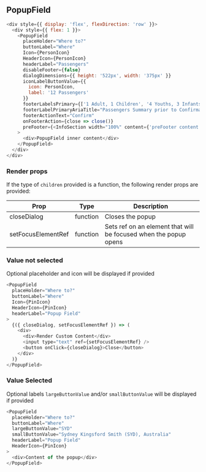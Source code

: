## PopupField

```js
<div style={{ display: 'flex', flexDirection: 'row' }}>
  <div style={{ flex: 1 }}>
    <PopupField
      placeHolder="Where to?"
      buttonLabel="Where"
      Icon={PersonIcon}
      HeaderIcon={PersonIcon}
      headerLabel="Passengers"
      disableFooter={false}
      dialogDimensions={{ height: '522px', width: '375px' }}
      iconLabelButtonValue={{
        icon: PersonIcon,
        label: '12 Passengers'
      }}
      footerLabelsPrimary={['1 Adult, 1 Children', '4 Youths, 3 Infants']}
      footerLabelPrimaryAriaTitle="Passengers Summary prior to Confirmation"
      footerActionText="Confirm"
      onFooterAction={close => close()}
      preFooter={<InfoSection width="100%" content={'preFooter content'} />}
    >
      <div>PopupField inner content</div>
    </PopupField>
  </div>
</div>
```

### Render props

If the type of `children` provided is a function, the following render props are provided:

| Prop               | Type     | Description                                                      |
| ------------------ | -------- | ---------------------------------------------------------------- |
| closeDialog        | function | Closes the popup                                                 |
| setFocusElementRef | function | Sets ref on an element that will be focused when the popup opens |

### Value not selected

Optional placeholder and icon will be displayed if provided

```js
<PopupField
  placeHolder="Where to?"
  buttonLabel="Where"
  Icon={PinIcon}
  HeaderIcon={PinIcon}
  headerLabel="Popup Field"
>
  {({ closeDialog, setFocusElementRef }) => (
    <div>
      <div>Render Custom Content</div>
      <input type="text" ref={setFocusElementRef} />
      <button onClick={closeDialog}>Close</button>
    </div>
  )}
</PopupField>
```

### Value Selected

Optional labels `largeButtonValue` and/or `smallButtonValue` will be displayed if provided

```js
<PopupField
  placeHolder="Where to?"
  buttonLabel="Where"
  largeButtonValue="SYD"
  smallButtonValue="Sydney Kingsford Smith (SYD), Australia"
  headerLabel="Popup Field"
  HeaderIcon={PinIcon}
>
  <div>Content of the popup</div>
</PopupField>
```
